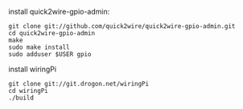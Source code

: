 
install quick2wire-gpio-admin:

    git clone git://github.com/quick2wire/quick2wire-gpio-admin.git
    cd quick2wire-gpio-admin
    make
    sudo make install
    sudo adduser $USER gpio


install wiringPi

    git clone git://git.drogon.net/wiringPi
    cd wiringPi
    ./build
